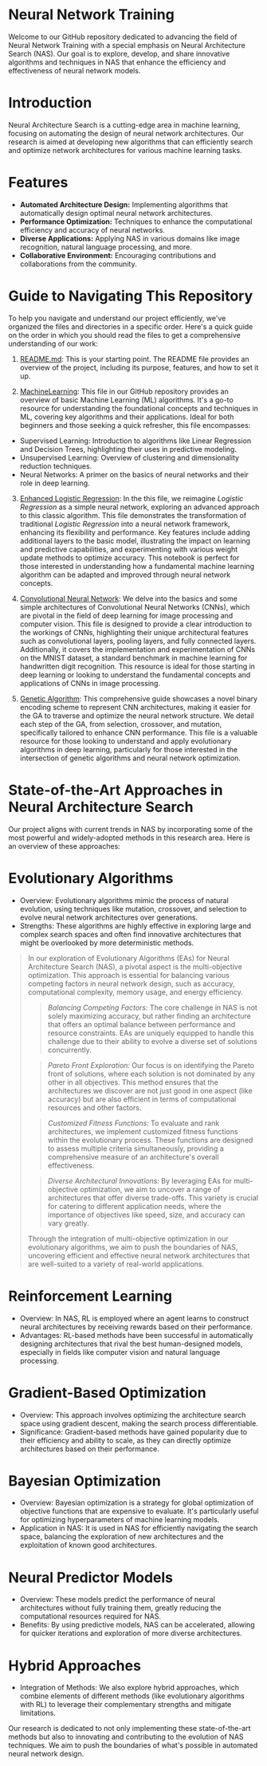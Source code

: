 # Neural Network Training
Welcome to our GitHub repository dedicated to advancing the field of Neural Network Training with a special emphasis on Neural Architecture Search (NAS). Our goal is to explore, develop, and share innovative algorithms and techniques in NAS that enhance the efficiency and effectiveness of neural network models.
# Introduction
Neural Architecture Search is a cutting-edge area in machine learning, focusing on automating the design of neural network architectures. Our research is aimed at developing new algorithms that can efficiently search and optimize network architectures for various machine learning tasks.
# Features
* **Automated Architecture Design:** Implementing algorithms that automatically design optimal neural network architectures.
* **Performance Optimization:** Techniques to enhance the computational efficiency and accuracy of neural networks.
* **Diverse Applications:** Applying NAS in various domains like image recognition, natural language processing, and more.
* **Collaborative Environment:** Encouraging contributions and collaborations from the community.

# Guide to Navigating This Repository
To help you navigate and understand our project efficiently, we've organized the files and directories in a specific order. Here's a quick guide on the order in which you should read the files to get a comprehensive understanding of our work:
1. [README.md](README.md): This is your starting point. The README file provides an overview of the project, including its purpose, features, and how to set it up.
   
3. [MachineLearning](MachineLearning.pdf): This file in our GitHub repository provides an overview of basic Machine Learning (ML) algorithms. It's a go-to resource for understanding the foundational concepts and techniques in ML, covering key algorithms and their applications. Ideal for both beginners and those seeking a quick refresher, this file encompasses:
* Supervised Learning: Introduction to algorithms like Linear Regression and Decision Trees, highlighting their uses in predictive modeling.
* Unsupervised Learning: Overview of clustering and dimensionality reduction techniques.
* Neural Networks: A primer on the basics of neural networks and their role in deep learning.
  
3. [Enhanced Logistic Regression](https://github.com/HaiAu2501/Neural-Network-Training/blob/main/Enhanced%20Logistic%20Regression/LogisticRegression_NN.ipynb): In the this file, we reimagine *Logistic Regression* as a simple neural network, exploring an advanced approach to this classic algorithm. This file demonstrates the transformation of traditional *Logistic Regression* into a neural network framework, enhancing its flexibility and performance. Key features include adding additional layers to the basic model, illustrating the impact on learning and predictive capabilities, and experimenting with various weight update methods to optimize accuracy. This notebook is perfect for those interested in understanding how a fundamental machine learning algorithm can be adapted and improved through neural network concepts.
   
5. [Convolutional Neural Network](https://github.com/HaiAu2501/Neural-Network-Training/blob/main/Convolutional%20Neural%20Network/CNNforMNIST.ipynb): We delve into the basics and some simple architectures of Convolutional Neural Networks (CNNs), which are pivotal in the field of deep learning for image processing and computer vision. This file is designed to provide a clear introduction to the workings of CNNs, highlighting their unique architectural features such as convolutional layers, pooling layers, and fully connected layers. Additionally, it covers the implementation and experimentation of CNNs on the MNIST dataset, a standard benchmark in machine learning for handwritten digit recognition. This resource is ideal for those starting in deep learning or looking to understand the fundamental concepts and applications of CNNs in image processing.
   
7. [Genetic Algorithm](https://github.com/HaiAu2501/Neural-Network-Training/tree/main/Neural%20Architecture%20Search/Genetic%20Algorithm): This comprehensive guide showcases a novel binary encoding scheme to represent CNN architectures, making it easier for the GA to traverse and optimize the neural network structure. We detail each step of the GA, from selection, crossover, and mutation, specifically tailored to enhance CNN performance. This file is a valuable resource for those looking to understand and apply evolutionary algorithms in deep learning, particularly for those interested in the intersection of genetic algorithms and neural network optimization.

# State-of-the-Art Approaches in Neural Architecture Search
Our project aligns with current trends in NAS by incorporating some of the most powerful and widely-adopted methods in this research area. Here is an overview of these approaches:
# Evolutionary Algorithms
* Overview: Evolutionary algorithms mimic the process of natural evolution, using techniques like mutation, crossover, and selection to evolve neural network architectures over generations.
* Strengths: These algorithms are highly effective in exploring large and complex search spaces and often find innovative architectures that might be overlooked by more deterministic methods.

> In our exploration of Evolutionary Algorithms (EAs) for Neural Architecture Search (NAS), a pivotal aspect is the multi-objective optimization. This approach is essential for balancing various competing factors in neural network design, such as accuracy, computational complexity, memory usage, and energy efficiency.
> 
>> *Balancing Competing Factors:* The core challenge in NAS is not solely maximizing accuracy, but rather finding an architecture that offers an optimal balance between performance and resource constraints. EAs are uniquely equipped to handle this challenge due to their ability to evolve a diverse set of solutions concurrently.
>
>> *Pareto Front Exploration:* Our focus is on identifying the Pareto front of solutions, where each solution is not dominated by any other in all objectives. This method ensures that the architectures we discover are not just good in one aspect (like accuracy) but are also efficient in terms of computational resources and other factors.
>
>> *Customized Fitness Functions:* To evaluate and rank architectures, we implement customized fitness functions within the evolutionary process. These functions are designed to assess multiple criteria simultaneously, providing a comprehensive measure of an architecture's overall effectiveness.
>
>> *Diverse Architectural Innovations:* By leveraging EAs for multi-objective optimization, we aim to uncover a range of architectures that offer diverse trade-offs. This variety is crucial for catering to different application needs, where the importance of objectives like speed, size, and accuracy can vary greatly.
>
> Through the integration of multi-objective optimization in our evolutionary algorithms, we aim to push the boundaries of NAS, uncovering efficient and effective neural network architectures that are well-suited to a variety of real-world applications.


# Reinforcement Learning
* Overview: In NAS, RL is employed where an agent learns to construct neural architectures by receiving rewards based on their performance.
* Advantages: RL-based methods have been successful in automatically designing architectures that rival the best human-designed models, especially in fields like computer vision and natural language processing.
# Gradient-Based Optimization
* Overview: This approach involves optimizing the architecture search space using gradient descent, making the search process differentiable.
* Significance: Gradient-based methods have gained popularity due to their efficiency and ability to scale, as they can directly optimize architectures based on their performance.
# Bayesian Optimization
* Overview: Bayesian optimization is a strategy for global optimization of objective functions that are expensive to evaluate. It's particularly useful for optimizing hyperparameters of machine learning models.
* Application in NAS: It is used in NAS for efficiently navigating the search space, balancing the exploration of new architectures and the exploitation of known good architectures.
# Neural Predictor Models
* Overview: These models predict the performance of neural architectures without fully training them, greatly reducing the computational resources required for NAS.
* Benefits: By using predictive models, NAS can be accelerated, allowing for quicker iterations and exploration of more diverse architectures.
# Hybrid Approaches
* Integration of Methods: We also explore hybrid approaches, which combine elements of different methods (like evolutionary algorithms with RL) to leverage their complementary strengths and mitigate limitations.

Our research is dedicated to not only implementing these state-of-the-art methods but also to innovating and contributing to the evolution of NAS techniques. We aim to push the boundaries of what's possible in automated neural network design.
